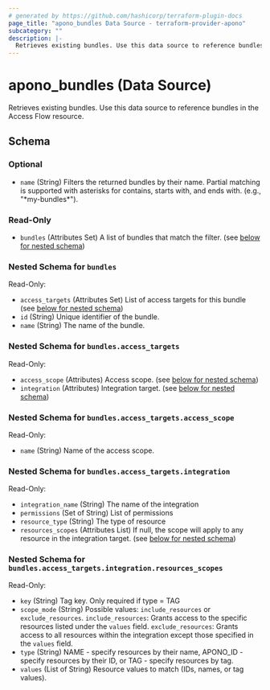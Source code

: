 ```yaml
---
# generated by https://github.com/hashicorp/terraform-plugin-docs
page_title: "apono_bundles Data Source - terraform-provider-apono"
subcategory: ""
description: |-
  Retrieves existing bundles. Use this data source to reference bundles in the Access Flow resource.
---
```


# apono_bundles (Data Source)

Retrieves existing bundles. Use this data source to reference bundles in the Access Flow resource.



<!-- schema generated by tfplugindocs -->
## Schema

### Optional

- `name` (String) Filters the returned bundles by their name. Partial matching is supported with asterisks for contains, starts with, and ends with.  (e.g., "\*my-bundles\*").

### Read-Only

- `bundles` (Attributes Set) A list of bundles that match the filter. (see [below for nested schema](#nestedatt--bundles))

<a id="nestedatt--bundles"></a>
### Nested Schema for `bundles`

Read-Only:

- `access_targets` (Attributes Set) List of access targets for this bundle (see [below for nested schema](#nestedatt--bundles--access_targets))
- `id` (String) Unique identifier of the bundle.
- `name` (String) The name of the bundle.

<a id="nestedatt--bundles--access_targets"></a>
### Nested Schema for `bundles.access_targets`

Read-Only:

- `access_scope` (Attributes) Access scope. (see [below for nested schema](#nestedatt--bundles--access_targets--access_scope))
- `integration` (Attributes) Integration target. (see [below for nested schema](#nestedatt--bundles--access_targets--integration))

<a id="nestedatt--bundles--access_targets--access_scope"></a>
### Nested Schema for `bundles.access_targets.access_scope`

Read-Only:

- `name` (String) Name of the access scope.


<a id="nestedatt--bundles--access_targets--integration"></a>
### Nested Schema for `bundles.access_targets.integration`

Read-Only:

- `integration_name` (String) The name of the integration
- `permissions` (Set of String) List of permissions
- `resource_type` (String) The type of resource
- `resources_scopes` (Attributes List) If null, the scope will apply to any resource in the integration target. (see [below for nested schema](#nestedatt--bundles--access_targets--integration--resources_scopes))

<a id="nestedatt--bundles--access_targets--integration--resources_scopes"></a>
### Nested Schema for `bundles.access_targets.integration.resources_scopes`

Read-Only:

- `key` (String) Tag key. Only required if type = TAG
- `scope_mode` (String) Possible values: `include_resources` or `exclude_resources`. `include_resources`: Grants access to the specific resources listed under the `values` field. `exclude_resources`: Grants access to all resources within the integration except those specified in the `values` field.
- `type` (String) NAME - specify resources by their name, APONO_ID - specify resources by their ID, or TAG - specify resources by tag.
- `values` (List of String) Resource values to match (IDs, names, or tag values).
